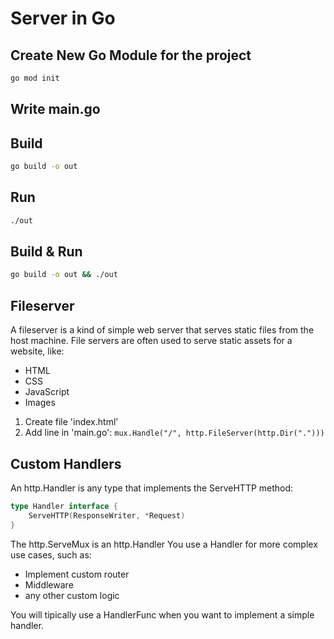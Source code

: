 # Server in Go

## Create New Go Module for the project

```bash
go mod init
```

## Write main.go

## Build

```bash
go build -o out
```

## Run

```bash
./out
```

## Build & Run

```bash
go build -o out && ./out
```

## Fileserver

A fileserver is a kind of simple web server that serves static files from the host machine. File servers are often used to serve static assets for a website, like:

- HTML
- CSS
- JavaScript
- Images

1. Create file 'index.html'
2. Add line in 'main.go': `mux.Handle("/", http.FileServer(http.Dir("."))) `

## Custom Handlers

An http.Handler is any type that implements the ServeHTTP method:

```go
type Handler interface {
    ServeHTTP(ResponseWriter, *Request)
}
```

The http.ServeMux is an http.Handler
You use a Handler for more complex use cases, such as:

- Implement custom router
- Middleware
- any other custom logic

You will tipically use a HandlerFunc when you want to implement a simple handler.
